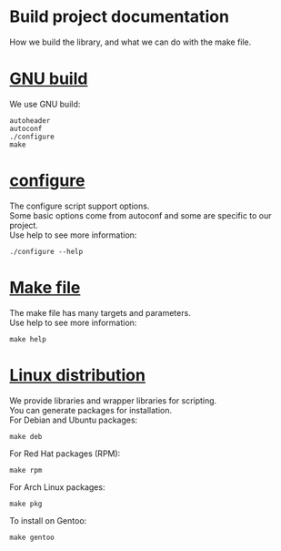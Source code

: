<!-- SPDX-License-Identifier: GFDL-1.3-no-invariants-or-later
     SPDX-FileCopyrightText: Copyright © 2023 Erez Geva <ErezGeva2@gmail.com> -->
# Build project documentation
How we build the library, and what we can do with the make file.

# <u>GNU build</u>
We use GNU build:

```
autoheader
autoconf
./configure
make
```

# <u>configure</u>
The configure script support options.  
Some basic options come from autoconf and some are specific to our project.  
Use help to see more information:

```
./configure --help
```

# <u>Make file</u>
The make file has many targets and parameters.  
Use help to see more information:

```
make help
```

# <u>Linux distribution</u>
We provide libraries and wrapper libraries for scripting.  
You can generate packages for installation.  
For Debian and Ubuntu packages:

```
make deb
```

For Red Hat packages (RPM):

```
make rpm
```

For Arch Linux packages:

```
make pkg
```

To install on Gentoo:

```
make gentoo
```

